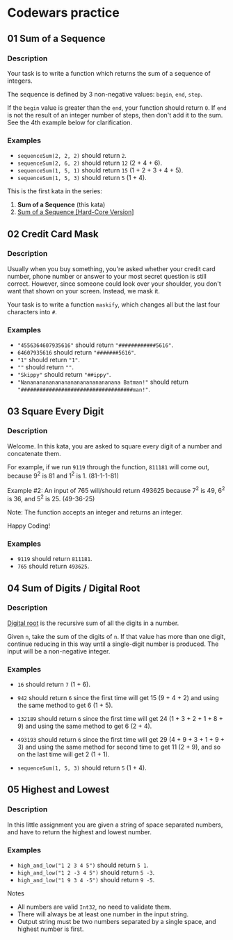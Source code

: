 # Codewars practice

## 01 Sum of a Sequence

### Description

Your task is to write a function which returns the sum of a sequence of integers.

The sequence is defined by 3 non-negative values: `begin`, `end`, `step`.

If the `begin` value is greater than the `end`, your function should return `0`. If `end` is not the result of an integer number of steps, then don't add it to the sum. See the 4th example below for clarification.

### Examples

- `sequenceSum(2, 2, 2)` should return `2`.
- `sequenceSum(2, 6, 2)` should return `12` (2 + 4 + 6).
- `sequenceSum(1, 5, 1)` should return `15` (1 + 2 + 3 + 4 + 5).
- `sequenceSum(1, 5, 3)` should return `5` (1 + 4).

This is the first kata in the series:

1. **Sum of a Sequence** (this kata)
2. [Sum of a Sequence [Hard-Core Version]](https://www.codewars.com/kata/sum-of-a-sequence-hard-core-version/javascript)

## 02 Credit Card Mask

### Description

Usually when you buy something, you're asked whether your credit card number, phone number or answer to your most secret question is still correct. However, since someone could look over your shoulder, you don't want that shown on your screen. Instead, we mask it.

Your task is to write a function `maskify`, which changes all but the last four characters into `#`.

### Examples

- `"4556364607935616"` should return `"############5616"`.
- `64607935616` should return `"#######5616"`.
- `"1"` should return `"1"`.
- `""` should return `""`.
- `"Skippy"` should return `"##ippy"`.
- `"Nananananananananananananananana Batman!"` should return `"####################################man!"`.

## 03 Square Every Digit

### Description

Welcome. In this kata, you are asked to square every digit of a number and concatenate them.

For example, if we run `9119` through the function, `811181` will come out, because 9<sup>2</sup> is 81 and 1<sup>2</sup> is 1. (81-1-1-81)

Example #2: An input of 765 will/should return 493625 because 7<sup>2</sup> is 49, 6<sup>2</sup> is 36, and 5<sup>2</sup> is 25. (49-36-25)

Note: The function accepts an integer and returns an integer.

Happy Coding!

### Examples

- `9119` should return `811181`.
- `765` should return `493625`.

## 04 Sum of Digits / Digital Root

### Description

[Digital root](https://en.wikipedia.org/wiki/Digital_root) is the recursive sum of all the digits in a number.

Given `n`, take the sum of the digits of `n`. If that value has more than one digit, continue reducing in this way until a single-digit number is produced. The input will be a non-negative integer.

### Examples

- `16` should return `7` (1 + 6).
- `942` should return `6` since the first time will get 15 (9 + 4 + 2) and using the same method to get 6 (1 + 5).
- `132189` should return `6` since the first time will get 24 (1 + 3 + 2 + 1 + 8 + 9) and using the same method to get 6 (2 + 4).
- `493193` should return `6` since the first time will get 29 (4 + 9 + 3 + 1 + 9 + 3) and using the same method for second time to get 11 (2 + 9), and so on the last time will get 2 (1 + 1).

- `sequenceSum(1, 5, 3)` should return `5` (1 + 4).

## 05 Highest and Lowest

### Description

In this little assignment you are given a string of space separated numbers, and have to return the highest and lowest number.

### Examples

- `high_and_low("1 2 3 4 5")` should return `5 1`.
- `high_and_low("1 2 -3 4 5")` should return `5 -3`.
- `high_and_low("1 9 3 4 -5")` should return `9 -5`.

Notes

- All numbers are valid `Int32`, no need to validate them.
- There will always be at least one number in the input string.
- Output string must be two numbers separated by a single space, and highest number is first.
